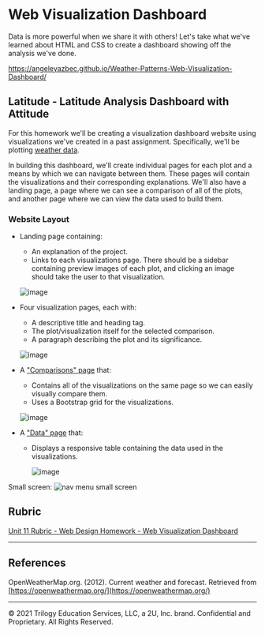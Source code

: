 # Web Visualization Dashboard

Data is more powerful when we share it with others! Let's take what we've learned about HTML and CSS to create a dashboard showing off the analysis we've done.

https://angeleyazbec.github.io/Weather-Patterns-Web-Visualization-Dashboard/

## Latitude - Latitude Analysis Dashboard with Attitude

For this homework we'll be creating a visualization dashboard website using visualizations we've created in a past assignment. Specifically, we'll be plotting [weather data](Resources/cities.csv).

In building this dashboard, we'll create individual pages for each plot and a means by which we can navigate between them. These pages will contain the visualizations and their corresponding explanations. We'll also have a landing page, a page where we can see a comparison of all of the plots, and another page where we can view the data used to build them.

### Website Layout

* Landing page containing:
  * An explanation of the project.
  * Links to each visualizations page. There should be a sidebar containing preview images of each plot, and clicking an image should take the user to that visualization.
  
  ![image](https://user-images.githubusercontent.com/90559756/163264717-8fdb9c26-8b11-4ed7-96be-ea767b368999.png)

* Four visualization pages, each with:
  * A descriptive title and heading tag.
  * The plot/visualization itself for the selected comparison.
  * A paragraph describing the plot and its significance.
   
   ![image](https://user-images.githubusercontent.com/90559756/163265156-a619952a-2783-42f1-b4c8-2f14f1e4773f.png)

* A ["Comparisons" page](#comparisons-page) that:
  * Contains all of the visualizations on the same page so we can easily visually compare them.
  * Uses a Bootstrap grid for the visualizations.
   
   ![image](https://user-images.githubusercontent.com/90559756/163265367-538babf5-e409-41a9-812c-4edc3260316b.png)

   
* A ["Data" page](#data-page) that:
  * Displays a responsive table containing the data used in the visualizations.
    
    ![image](https://user-images.githubusercontent.com/90559756/163265505-9d8bad81-89e8-476c-bb5b-cfd91875a9e4.png)



Small screen:
![nav menu small screen](Images/nav-sm.png)

## Rubric

[Unit 11 Rubric - Web Design Homework - Web Visualization Dashboard](https://docs.google.com/document/d/16RJehl9qVOxdj7o7hUwvdlsoyrA_-kaoB8CGwr9LX_Y/edit?usp=sharing)

- - -

## References

OpenWeatherMap.org. (2012). Сurrent weather and forecast. Retrieved from [https://openweathermap.org/](https://openweathermap.org/)

- - -

© 2021 Trilogy Education Services, LLC, a 2U, Inc. brand. Confidential and Proprietary. All Rights Reserved.
